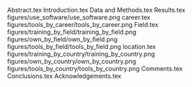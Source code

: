 Abstract.tex
Introduction.tex
Data and Methods.tex
Results.tex
figures/use_software/use_software.png
career.tex
figures/tools_by_career/tools_by_career.png
Field.tex
figures/training_by_field/training_by_field.png
figures/own_by_field/own_by_field.png
figures/tools_by_field/tools_by_field.png
location.tex
figures/training_by_country/training_by_country.png
figures/own_by_country/own_by_country.png
figures/tools_by_country/tools_by_country.png
Comments.tex
Conclusions.tex
Acknowledgements.tex